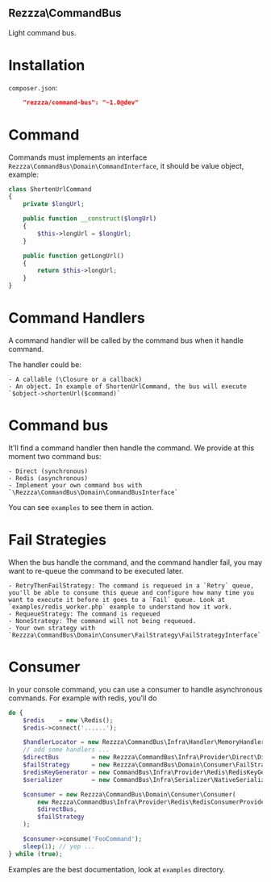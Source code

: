 Rezzza\CommandBus
-----------------

Light command bus.

# Installation

`composer.json`:

```json
    "rezzza/command-bus": "~1.0@dev"
```

# Command

Commands must implements an interface `Rezzza\CommandBus\Domain\CommandInterface`, it should be value object, example:

```php
class ShortenUrlCommand
{
    private $longUrl;

    public function __construct($longUrl)
    {
        $this->longUrl = $longUrl;
    }

    public function getLongUrl()
    {
        return $this->longUrl;
    }
}
```

# Command Handlers

A command handler will be called by the command bus when it handle command. 

The handler could be:

    - A callable (\Closure or a callback)
    - An object. In example of ShortenUrlCommand, the bus will execute `$object->shortenUrl($command)`

# Command bus

It'll find a command handler then handle the command.
We provide at this moment two command bus:

    - Direct (synchronous)
    - Redis (asynchronous)
    - Implement your own command bus with `\Rezzza\CommandBus\Domain\CommandBusInterface`

You can see `examples` to see them in action.

# Fail Strategies

When the bus handle the command, and the command handler fail, you may want to re-queue the command to be executed later.

    - RetryThenFailStrategy: The command is requeued in a `Retry` queue, you'll be able to consume this queue and configure how many time you want to execute it before it goes to a `Fail` queue. Look at `examples/redis_worker.php` example to understand how it work.
    - RequeueStrategy: The command is requeued
    - NoneStrategy: The command will not being requeued.
    - Your own strategy with `Rezzza\CommandBus\Domain\Consumer\FailStrategy\FailStrategyInterface`

# Consumer

In your console command, you can use a consumer to handle asynchronous commands. For example with redis, you'll do

```php
do {
    $redis    = new \Redis();
    $redis->connect('......');

    $handlerLocator = new Rezzza\CommandBus\Infra\Handler\MemoryHandlerLocator();
    // add some handlers ...
    $directBus         = new Rezzza\CommandBus\Infra\Provider\Direct\DirectBus($handlerLocator);
    $failStrategy      = new Rezzza\CommandBus\Domain\Consumer\FailStrategy\NoneStrategy();
    $redisKeyGenerator = new CommandBus\Infra\Provider\Redis\RedisKeyGenerator();
    $serializer        = new CommandBus\Infra\Serializer\NativeSerializer();

    $consumer = new Rezzza\CommandBus\Domain\Consumer\Consumer(
        new Rezzza\CommandBus\Infra\Provider\Redis\RedisConsumerProvider($redis, $redisKeyGenerator, $serializer),
        $directBus,
        $failStrategy
    );

    $consumer->consume('FooCommand');
    sleep(1); // yep ...
} while (true);
```

Examples are the best documentation, look at `examples` directory.
